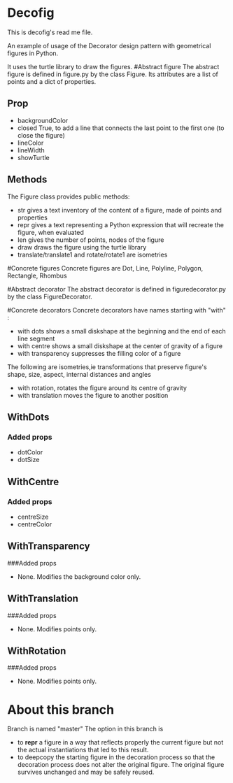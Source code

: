# Decofig
This is decofig's read me file.

An example of usage of the Decorator design pattern with geometrical figures in Python.

It uses the turtle library to draw the figures.
#Abstract figure
The abstract figure is defined in figure.py by the class Figure. Its attributes are a list of points and a dict of properties.

## Prop
- backgroundColor
- closed True, to add a line that connects the last point to the first one (to close the figure)
- lineColor
- lineWidth
- showTurtle
## Methods
The Figure class provides public methods:
- str gives a text inventory of the content of a figure, made of points and properties
- repr gives a text representing a Python expression that will recreate the figure, when evaluated
- len gives the number of points, nodes of the figure
- draw  draws the figure using the turtle library
- translate/translate1 and rotate/rotate1 are isometries

#Concrete figures
Concrete figures are Dot, Line, Polyline, Polygon, Rectangle, Rhombus

#Abstract decorator
The abstract decorator is defined in figuredecorator.py by the class FigureDecorator. 

#Concrete decorators
Concrete decorators have names starting with "with" :
- with dots shows a small diskshape at the beginning and the end of each line segment
- with centre shows a small diskshape at the center of gravity of a figure
- with transparency suppresses the filling color of a figure

The following are isometries,ie transformations that preserve figure's shape, size, aspect, internal distances and angles
- with rotation, rotates the figure around its centre of gravity
- with translation moves the figure to another position

## WithDots
### Added props
- dotColor
- dotSize


## WithCentre
### Added props
- centreSize
- centreColor

## WithTransparency
###Added props
- None.
Modifies the background color only.
## WithTranslation
###Added props
- None.
Modifies points only.
## WithRotation
###Added props
- None.
Modifies points only.
# About this branch
Branch is named "master"
The option in this branch is 
- to __repr__ a figure in a way that reflects properly the current figure but not the actual
instantiations that led to this result.
- to deepcopy the starting figure in the decoration process so that the decoration process does not alter
the original figure. The original figure survives unchanged and may be safely reused.

